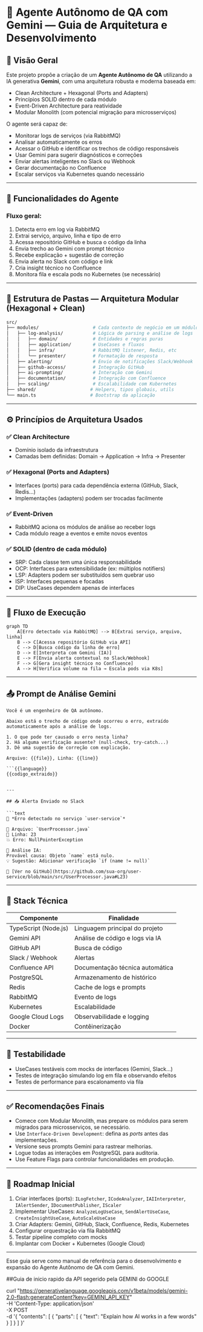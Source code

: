 # 🤖 Agente Autônomo de QA com Gemini — Guia de Arquitetura e Desenvolvimento

## 📌 Visão Geral

Este projeto propõe a criação de um **Agente Autônomo de QA** utilizando a IA generativa **Gemini**, com uma arquitetura robusta e moderna baseada em:

* Clean Architecture + Hexagonal (Ports and Adapters)
* Princípios SOLID dentro de cada módulo
* Event-Driven Architecture para reatividade
* Modular Monolith (com potencial migração para microsserviços)

O agente será capaz de:

* Monitorar logs de serviços (via RabbitMQ)
* Analisar automaticamente os erros
* Acessar o GitHub e identificar os trechos de código responsáveis
* Usar Gemini para sugerir diagnósticos e correções
* Enviar alertas inteligentes no Slack ou Webhook
* Gerar documentação no Confluence
* Escalar serviços via Kubernetes quando necessário

---

## 🧠 Funcionalidades do Agente

### Fluxo geral:

1. Detecta erro em log via RabbitMQ
2. Extrai serviço, arquivo, linha e tipo de erro
3. Acessa repositório GitHub e busca o código da linha
4. Envia trecho ao Gemini com prompt técnico
5. Recebe explicação + sugestão de correção
6. Envia alerta no Slack com código e link
7. Cria insight técnico no Confluence
8. Monitora fila e escala pods no Kubernetes (se necessário)

---

## 📁 Estrutura de Pastas — Arquitetura Modular (Hexagonal + Clean)

```bash
src/
├── modules/                    # Cada contexto de negócio em um módulo
│   ├── log-analysis/           # Lógica de parsing e análise de logs
│   │   ├── domain/             # Entidades e regras puras
│   │   ├── application/        # UseCases e fluxos
│   │   ├── infra/              # RabbitMQ listener, Redis, etc
│   │   └── presenter/          # Formatação de resposta
│   ├── alerting/               # Envio de notificações Slack/Webhook
│   ├── github-access/          # Integração GitHub
│   ├── ai-prompting/           # Interação com Gemini
│   ├── documentation/          # Integração com Confluence
│   ├── scaling/                # Escalabilidade com Kubernetes
├── shared/                    # Helpers, tipos globais, utils
└── main.ts                    # Bootstrap da aplicação
```

---

## ⚙️ Princípios de Arquitetura Usados

### ✅ Clean Architecture

* Domínio isolado da infraestrutura
* Camadas bem definidas: Domain → Application → Infra → Presenter

### ✅ Hexagonal (Ports and Adapters)

* Interfaces (ports) para cada dependência externa (GitHub, Slack, Redis...)
* Implementações (adapters) podem ser trocadas facilmente

### ✅ Event-Driven

* RabbitMQ aciona os módulos de análise ao receber logs
* Cada módulo reage a eventos e emite novos eventos

### ✅ SOLID (dentro de cada módulo)

* SRP: Cada classe tem uma única responsabilidade
* OCP: Interfaces para extensibilidade (ex: múltiplos notifiers)
* LSP: Adapters podem ser substituídos sem quebrar uso
* ISP: Interfaces pequenas e focadas
* DIP: UseCases dependem apenas de interfaces

---

## 🔁 Fluxo de Execução

```mermaid
graph TD
    A[Erro detectado via RabbitMQ] --> B[Extrai serviço, arquivo, linha]
    B --> C[Acessa repositório GitHub via API]
    C --> D[Busca código da linha de erro]
    D --> E[Interpreta com Gemini (IA)]
    E --> F[Envia alerta contextual no Slack/Webhook]
    F --> G[Gera insight técnico no Confluence]
    A --> H[Verifica volume na fila → Escala pods via K8s]
```

---

## 📤 Prompt de Análise Gemini

````text
Você é um engenheiro de QA autônomo.

Abaixo está o trecho de código onde ocorreu o erro, extraído automaticamente após a análise de logs.

1. O que pode ter causado o erro nesta linha?
2. Há alguma verificação ausente? (null-check, try-catch...)
3. Dê uma sugestão de correção com explicação.

Arquivo: {{file}}, Linha: {{line}}

```{{language}}
{{codigo_extraido}}
````

````

---

## 📥 Alerta Enviado no Slack

```text
🚨 *Erro detectado no serviço `user-service`*

📁 Arquivo: `UserProcessor.java`
📍 Linha: 23
💥 Erro: NullPointerException

🔎 Análise IA:
Provável causa: Objeto `name` está nulo.
💡 Sugestão: Adicionar verificação `if (name != null)`

🔗 [Ver no GitHub](https://github.com/sua-org/user-service/blob/main/src/UserProcessor.java#L23)
````

---

## 🧰 Stack Técnica

| Componente           | Finalidade                      |
| -------------------- | ------------------------------- |
| TypeScript (Node.js) | Linguagem principal do projeto  |
| Gemini API           | Análise de código e logs via IA |
| GitHub API           | Busca de código                 |
| Slack / Webhook      | Alertas                         |
| Confluence API       | Documentação técnica automática |
| PostgreSQL           | Armazenamento de histórico      |
| Redis                | Cache de logs e prompts         |
| RabbitMQ             | Evento de logs                  |
| Kubernetes           | Escalabilidade                  |
| Google Cloud Logs    | Observabilidade e logging       |
| Docker               | Contêinerização                 |

---

## 🧪 Testabilidade

* UseCases testáveis com mocks de interfaces (Gemini, Slack...)
* Testes de integração simulando log em fila e observando efeitos
* Testes de performance para escalonamento via fila

---

## ✅ Recomendações Finais

* Comece com Modular Monolith, mas prepare os módulos para serem migrados para microsserviços, se necessário.
* Use `Interface-Driven Development`: defina as *ports* antes das implementações.
* Versione seus prompts Gemini para rastrear melhorias.
* Logue todas as interações em PostgreSQL para auditoria.
* Use Feature Flags para controlar funcionalidades em produção.

---

## 🏁 Roadmap Inicial

1. Criar interfaces (ports): `ILogFetcher`, `ICodeAnalyzer`, `IAIInterpreter`, `IAlertSender`, `IDocumentPublisher`, `IScaler`
2. Implementar UseCases: `AnalyzeLogUseCase`, `SendAlertUseCase`, `CreateInsightUseCase`, `AutoScaleUseCase`
3. Criar Adapters: Gemini, GitHub, Slack, Confluence, Redis, Kubernetes
4. Configurar orquestração via fila RabbitMQ
5. Testar pipeline completo com mocks
6. Implantar com Docker + Kubernetes (Google Cloud)

---

Esse guia serve como manual de referência para o desenvolvimento e expansão do Agente Autônomo de QA com Gemini.


##Guia de inicio rapido da API segerido pela GEMINI do GOOGLE

curl "https://generativelanguage.googleapis.com/v1beta/models/gemini-2.0-flash:generateContent?key=GEMINI_API_KEY" \
  -H 'Content-Type: application/json' \
  -X POST \
  -d '{
    "contents": [
      {
        "parts": [
          {
            "text": "Explain how AI works in a few words"
          }
        ]
      }
    ]
  }'